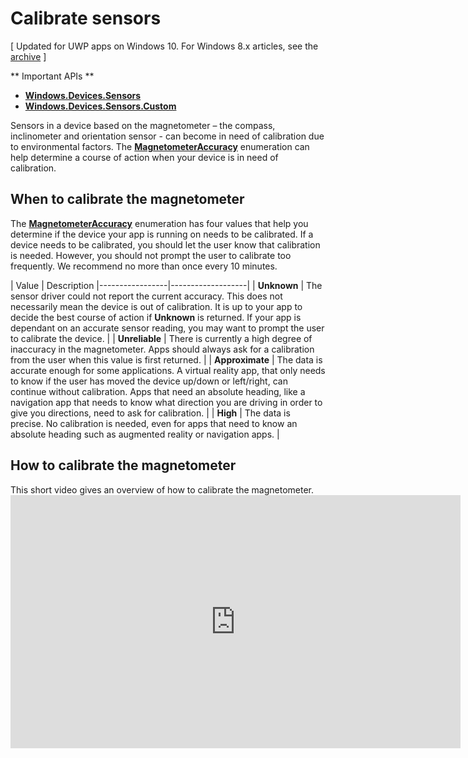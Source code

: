 # Calibrate sensors

\[ Updated for UWP apps on Windows 10. For Windows 8.x articles, see the [archive](http://go.microsoft.com/fwlink/p/?linkid=619132) \]

** Important APIs **

-   [**Windows.Devices.Sensors**](https://msdn.microsoft.com/library/windows/apps/BR206408)
-   [**Windows.Devices.Sensors.Custom**](https://msdn.microsoft.com/library/windows/apps/Dn895032)

Sensors in a device based on the magnetometer – the compass, inclinometer and orientation sensor - can become in need of calibration due to environmental factors. The [**MagnetometerAccuracy**](https://msdn.microsoft.com/library/windows/apps/Dn297552) enumeration can help determine a course of action when your device is in need of calibration.

## When to calibrate the magnetometer

The [**MagnetometerAccuracy**](https://msdn.microsoft.com/library/windows/apps/Dn297552) enumeration has four values that help you determine if the device your app is running on needs to be calibrated. If a device needs to be calibrated, you should let the user know that calibration is needed. However, you should not prompt the user to calibrate too frequently. We recommend no more than once every 10 minutes.

| Value           | Description                                                                                                                                                      |-----------------|-------------------|                                                                                                                                              | **Unknown**     | The sensor driver could not report the current accuracy. This does not necessarily mean the device is out of calibration. It is up to your app to decide the best course of action if **Unknown** is returned. If your app is dependant on an accurate sensor reading, you may want to prompt the user to calibrate the device. |
| **Unreliable**  | There is currently a high degree of inaccuracy in the magnetometer. Apps should always ask for a calibration from the user when this value is first returned. |
| **Approximate** | The data is accurate enough for some applications. A virtual reality app, that only needs to know if the user has moved the device up/down or left/right, can continue without calibration. Apps that need an absolute heading, like a navigation app that needs to know what direction you are driving in order to give you directions, need to ask for calibration. |
| **High**        | The data is precise. No calibration is needed, even for apps that need to know an absolute heading such as augmented reality or navigation apps. |

## How to calibrate the magnetometer

This short video gives an overview of how to calibrate the magnetometer.<iframe src="https://hubs-video.ssl.catalog.video.msn.com/embed/727bd0e3-9116-49c3-8af6-0b4339324b71/IA?csid=ux-en-us&MsnPlayerLeadsWith=html&PlaybackMode=Inline&MsnPlayerDisplayShareBar=false&MsnPlayerDisplayInfoButton=false&iframe=true&QualityOverride=HD" width="720" height="405" allowFullScreen="true" frameBorder="0" scrolling="no">One dev minute - Sensor Calibration</iframe>


